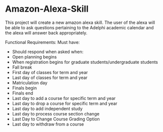 # Amazon-Alexa-Skill
This project will create a new amazon alexa skill. The user of the alexa will be able to ask questions pertaining to the Adelphi academic calendar and the alexa will answer back appropriately.

Functional Requirements: 
Must have:
- Should respond when asked when:
- Open planning begins
- When registration begins for graduate students/undergraduate students
- Fall break
- First day of classes for term and year
- Last day of classes for term and year
- Matriculation day
- Finals begin
- Finals end
- Last day to add a course for specific term and year
- Last day to drop a course for specific term and year
- Last day to add independent study
- Last day to process course section change
- Last Day to Change Course Grading Option
- Last day to withdraw from a course

